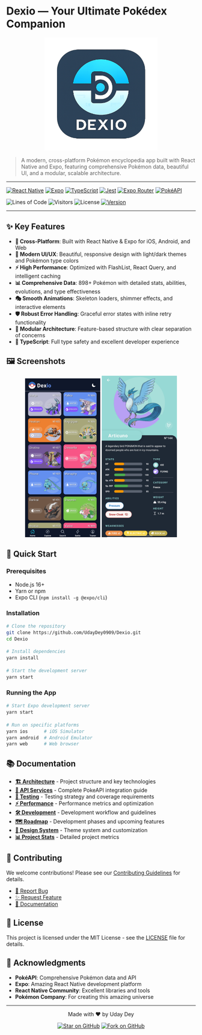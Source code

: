 # Dexio — Your Ultimate Pokédex Companion

<p align="center">
  <img src="src/Assets/Previews/icon.png" alt="Dexio Logo" width="300"/>
</p>

> A modern, cross-platform Pokémon encyclopedia app built with React Native and Expo, featuring comprehensive Pokémon data, beautiful UI, and a modular, scalable architecture.

---

<!-- Tech Stack Badges -->
[![React Native](https://img.shields.io/badge/React%20Native-0.79.5-61DAFB?logo=react&logoColor=white)](https://reactnative.dev/)
[![Expo](https://img.shields.io/badge/Expo-53.0.20-000020?logo=expo&logoColor=white)](https://expo.dev/)
[![TypeScript](https://img.shields.io/badge/TypeScript-5.8.3-3178C6?logo=typescript&logoColor=white)](https://www.typescriptlang.org/)
[![Jest](https://img.shields.io/badge/Jest-29.7.0-C21325?logo=jest&logoColor=white)](https://jestjs.io/)
[![Expo Router](https://img.shields.io/badge/Expo%20Router-5.1.4-000020?logo=expo&logoColor=white)](https://docs.expo.dev/router/introduction/)
[![PokéAPI](https://img.shields.io/badge/PokéAPI-v2-FFCB05?logo=pokemon&logoColor=white)](https://pokeapi.co/)

<!-- Project Info Badges -->
![Lines of Code](https://tokei.rs/b1/github/UdayDey0909/Dexio)
![Visitors](https://visitor-badge.laobi.icu/badge?page_id=UdayDey0909.Dexio)
![License](https://img.shields.io/badge/License-MIT-green.svg?logo=open-source-initiative&logoColor=white)
[![Version](https://img.shields.io/badge/Version-1.0.0-orange?logo=semantic-release&logoColor=white)]()

---

## ✨ Key Features

- **📱 Cross-Platform**: Built with React Native & Expo for iOS, Android, and Web
- **🎨 Modern UI/UX**: Beautiful, responsive design with light/dark themes and Pokémon type colors
- **⚡ High Performance**: Optimized with FlashList, React Query, and intelligent caching
- **📊 Comprehensive Data**: 898+ Pokémon with detailed stats, abilities, evolutions, and type effectiveness
- **🎭 Smooth Animations**: Skeleton loaders, shimmer effects, and interactive elements
- **🛡️ Robust Error Handling**: Graceful error states with inline retry functionality
- **🧩 Modular Architecture**: Feature-based structure with clear separation of concerns
- **🔧 TypeScript**: Full type safety and excellent developer experience

## 🖼️ Screenshots

<div align="center">
  <img src="src/Assets/Previews/HomeScreen.png" alt="Home Screen" width="200"/>
  <img src="src/Assets//Previews/DetailScreen.jpg" alt="Pokemon Details" width="200"/>
<!--   <img src="src/Assets/Images/PokeBallPH.png" alt="Search Screen" width="200"/>
  <img src="src/Assets/Images/PokeBallPH.png" alt="Profile Screen" width="200"/> -->
</div>

## 🚀 Quick Start

### Prerequisites

- Node.js 16+
- Yarn or npm
- Expo CLI (`npm install -g @expo/cli`)

### Installation

```bash
# Clone the repository
git clone https://github.com/UdayDey0909/Dexio.git
cd Dexio

# Install dependencies
yarn install

# Start the development server
yarn start
```

### Running the App

```bash
# Start Expo development server
yarn start

# Run on specific platforms
yarn ios      # iOS Simulator
yarn android  # Android Emulator
yarn web      # Web browser
```

## 📚 Documentation

- **[🏗️ Architecture](Docs/architecture.md)** - Project structure and key technologies
- **[🎯 API Services](Docs/api.md)** - Complete PokeAPI integration guide
- **[🧪 Testing](Docs/testing.md)** - Testing strategy and coverage requirements
- **[⚡ Performance](Docs/performance.md)** - Performance metrics and optimization
- **[🛠️ Development](Docs/development.md)** - Development workflow and guidelines
- **[🗺️ Roadmap](Docs/roadmap.md)** - Development phases and upcoming features
- **[🎨 Design System](Docs/design-system.md)** - Theme system and customization
- **[📊 Project Stats](Docs/project-stats.md)** - Detailed project metrics

## 🤝 Contributing

We welcome contributions! Please see our [Contributing Guidelines](Docs/CONTRIBUTING.md) for details.

- [🐛 Report Bug](https://github.com/UdayDey0909/Dexio/issues)
- [✨ Request Feature](https://github.com/UdayDey0909/Dexio/issues)
- [📖 Documentation](https://github.com/UdayDey0909/Dexio/wiki)

## 📄 License

This project is licensed under the MIT License - see the [LICENSE](LICENSE) file for details.

## 🙏 Acknowledgments

- **PokéAPI**: Comprehensive Pokémon data and API
- **Expo**: Amazing React Native development platform
- **React Native Community**: Excellent libraries and tools
- **Pokémon Company**: For creating this amazing universe

---

<div align="center">
  <p>Made with ❤️ by Uday Dey</p>
  <p>
    <a href="#"><img src="https://img.shields.io/badge/Star-Dexio-yellow?style=for-the-badge&logo=github" alt="Star on GitHub"></a>
    <a href="#"><img src="https://img.shields.io/badge/Fork-Dexio-blue?style=for-the-badge&logo=github" alt="Fork on GitHub"></a>
  </p>
</div>
